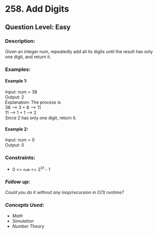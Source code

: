 # 258. Add Digits
## Question Level: Easy
### Description:
Given an integer num, repeatedly add all its digits until the result has only one digit, and return it.
### Examples:
#### Example 1:

Input: num = 38  
Output: 2  
Explanation: The process is  
38 --> 3 + 8 --> 11  
11 --> 1 + 1 --> 2   
Since 2 has only one digit, return it.  
#### Example 2:

Input: num = 0  
Output: 0  

### Constraints:

- 0 <= `num` <= 2<sup>31</sup> - 1

### <i>Follow up:
Could you do it without any loop/recursion in O(1) runtime?

### Concepts Used:
- Math
- Simulation
- Number Theory</i>